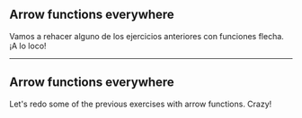 ## Arrow functions everywhere

Vamos a rehacer alguno de los ejercicios anteriores con funciones flecha. ¡A lo loco!

---

## Arrow functions everywhere

Let's redo some of the previous exercises with arrow functions. Crazy!
